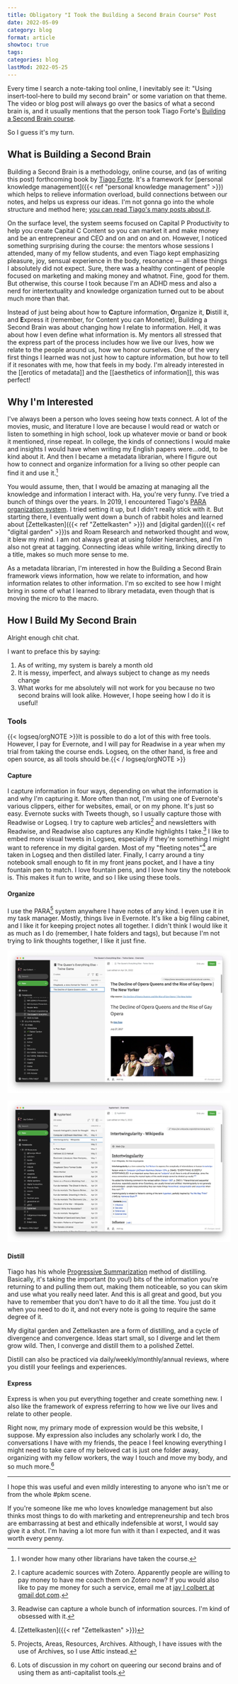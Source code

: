 ```yaml
---
title: Obligatory "I Took the Building a Second Brain Course" Post
date: 2022-05-09
category: blog
format: article
showtoc: true
tags:
categories: blog
lastMod: 2022-05-25
---
```

Every time I search a note-taking tool online, I inevitably see it: "Using insert-tool-here to build my second brain" or some variation on that theme. The video or blog post will always go over the basics of what a second brain is, and it usually mentions that the person took Tiago Forte's [Building a Second Brain course](https://www.buildingasecondbrain.com/).

So I guess it's my turn.

## What is Building a Second Brain

Building a Second Brain is a methodology, online course, and (as of writing this post) forthcoming book by [Tiago Forte](https://fortelabs.co/). It's a framework for [personal knowledge management]({{< ref "personal knowledge management" >}}) which helps to relieve information overload, build connections between our notes, and helps us express our ideas. I'm not gonna go into the whole structure and method here; [you can read Tiago's many posts about it](https://fortelabs.co/blog/category/topics/building-a-second-brain/).

On the surface level, the system seems focused on Capital P Productivity to help you create Capital C Content so you can market it and make money and be an entrepreneur and CEO and on and on and on. However, I noticed something surprising during the course: the mentors whose sessions I attended, many of my fellow students, and even Tiago kept emphasizing pleasure, joy, sensual experience in the body, resonance — all these things I absolutely did not expect. Sure, there was a healthy contingent of people focused on marketing and making money and whatnot. Fine, good for them. But otherwise, this course I took because I'm an ADHD mess and also a nerd for intertextuality and knowledge organization turned out to be about much more than that.

Instead of just being about how to **C**apture information, **O**rganize it, **D**istill it, and **E**xpress it (remember, for Content you can Monetize), Building a Second Brain was about changing how I relate to information. Hell, it was about how I even define what information is. My mentors all stressed that the express part of the process includes how we live our lives, how we relate to the people around us, how we honor ourselves. One of the very first things I learned was not just how to capture information, but how to tell if it resonates with me, how that feels in my body. I'm already interested in the [[erotics of metadata]] and the [[aesthetics of information]], this was perfect!

## Why I'm Interested

I've always been a person who loves seeing how texts connect. A lot of the movies, music, and literature I love are because I would read or watch or listen to something in high school, look up whatever movie or band or book it mentioned, rinse repeat. In college, the kinds of connections I would make and insights I would have when writing my English papers were...odd, to be kind about it. And then I became a metadata librarian, where I figure out how to connect and organize information for a living so other people can find it and use it.[^1]

You would assume, then, that I would be amazing at managing all the knowledge and information I interact with. Ha, you're very funny. I've tried a bunch of things over the years. In 2019, I encountered Tiago's [PARA organization system](https://fortelabs.co/blog/para/). I tried setting it up, but I didn't really stick with it. But starting there, I eventually went down a bunch of rabbit holes and learned about [Zettelkasten]({{< ref "Zettelkasten" >}}) and [digital garden]({{< ref "digital garden" >}})s and Roam Research and networked thought and wow, it blew my mind. I am not always great at using folder hierarchies, and I'm also not great at tagging. Connecting ideas while writing, linking directly to a title, makes so much more sense to me.

As a metadata librarian, I'm interested in how the Building a Second Brain framework views information, how we relate to information, and how information relates to other information. I'm so excited to see how I might bring in some of what I learned to library metadata, even though that is moving the micro to the macro.

[^1]: I wonder how many other librarians have taken the course.

## How I Build My Second Brain

Alright enough chit chat.

I want to preface this by saying:
1. As of writing, my system is barely a month old
2. It is messy, imperfect, and always subject to change as my needs change
3. What works for me absolutely will not work for you because no two second brains will look alike. However, I hope seeing how I do it is useful!

### Tools

{{< logseq/orgNOTE >}}It is possible to do a lot of this with free tools. However, I pay for Evernote, and I will pay for Readwise in a year when my trial from taking the course ends. Logseq, on the other hand, is free and open source, as all tools should be.{{< / logseq/orgNOTE >}}

#### Capture

I capture information in four ways, depending on what the information is and why I'm capturing it. More often than not, I'm using one of Evernote's various clippers, either for websites, email, or on my phone. It's just so easy. Evernote sucks with Tweets though, so I usually capture those with Readwise or Logseq. I try to capture web articles[^2] and newsletters with Readwise, and Readwise also captures any Kindle highlights I take.[^3] I like to embed more visual tweets in Logseq, especially if they're something I might want to reference in my digital garden. Most of my "fleeting notes"[^4] are taken in Logseq and then distilled later. Finally, I carry around a tiny notebook small enough to fit in my front jeans pocket, and I have a tiny fountain pen to match. I love fountain pens, and I love how tiny the notebook is. This makes it fun to write, and so I like using these tools.

[^2]: I capture academic sources with Zotero. Apparently people are willing to pay money to have me coach them on Zotero now? If you would also like to pay me money for such a service, email me at [jay l colbert at gmail dot com](mailto:jaylcolbert@gmail.com).

[^3]: Readwise can capture a whole bunch of information sources. I'm kind of obsessed with it.

[^4]: [Zettelkasten]({{< ref "Zettelkasten" >}})

#### Organize

I use the PARA[^5] system anywhere I have notes of any kind. I even use it in my task manager. Mostly, things live in Evernote. It's like a big filing cabinet, and I like it for keeping project notes all together. I didn't think I would like it as much as I do (remember, I hate folders and tags), but because I'm not trying to link thoughts together, I like it just fine.

![project_screenshot_1652146798104_0.png](/assets/project_screenshot_1652146798104_0_1653531483258_0.png)

![resource_screenshot_1652146806745_0.png](/assets/resource_screenshot_1652146806745_0_1653531493624_0.png)

#### Distill

Tiago has his whole [Progressive Summarization](https://fortelabs.co/blog/progressive-summarization-a-practical-technique-for-designing-discoverable-notes/) method of distilling. Basically, it's taking the important (to you!) bits of the information you're returning to and pulling them out, making them noticeable, so you can skim and use what you really need later. And this is all great and good, but you have to remember that you don't have to do it all the time. You just do it when you need to do it, and not every note is going to require the same degree of it.

My digital garden and Zettelkasten are a form of distilling, and a cycle of divergence and convergence. Ideas start small, so I diverge and let them grow wild. Then, I converge and distill them to a polished Zettel.

Distill can also be practiced via daily/weekly/monthly/annual reviews, where you distill your feelings and experiences.

#### Express

Express is when you put everything together and create something new. I also like the framework of express referring to how we live our lives and relate to other people.

Right now, my primary mode of expression would be this website, I suppose. My expression also includes any scholarly work I do, the conversations I have with my friends, the peace I feel knowing everything I might need to take care of my beloved cat is just one folder away, organizing with my fellow workers, the way I touch and move my body, and so much more.[^6]

[^5]: Projects, Areas, Resources, Archives. Although, I have issues with the use of Archives, so I use Attic instead.

[^6]: Lots of discussion in my cohort on queering our second brains and of using them as anti-capitalist tools.

-----

I hope this was useful and even mildly interesting to anyone who isn't me or from the whole #pkm scene.

If you're someone like me who loves knowledge management but also thinks most things to do with marketing and entrepreneurship and tech bros are embarrassing at best and ethically indefensible at worst, I would say give it a shot. I'm having a lot more fun with it than I expected, and it was worth every penny.
